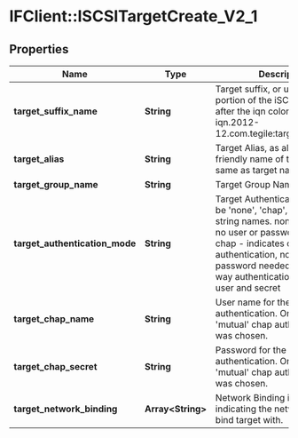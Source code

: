 # IFClient::ISCSITargetCreate_V2_1

## Properties
Name | Type | Description | Notes
------------ | ------------- | ------------- | -------------
**target_suffix_name** | **String** | Target suffix, or user specified portion of the iSCSI target name after the iqn colon  (e.g. iqn.2012-12.com.tegile:targetSuffixName)  | [optional] 
**target_alias** | **String** | Target Alias, as alternate user friendly name of target (often same as target name suffix) | [optional] 
**target_group_name** | **String** | Target Group Name | [optional] 
**target_authentication_mode** | **String** | Target Authentication type. Must be &#39;none&#39;, &#39;chap&#39;, or &#39;mutual&#39; string names.   none - indicates no user or password needed   chap - indicates one way authentication, no user or password needed   mutual - two way authentication, supply chap user and secret  | [optional] 
**target_chap_name** | **String** | User name for the chap authentication. Only required if &#39;mutual&#39; chap authentication was chosen.        | [optional] 
**target_chap_secret** | **String** | Password for the chap authentication. Only required if &#39;mutual&#39; chap authentication was chosen.  | [optional] 
**target_network_binding** | **Array&lt;String&gt;** | Network Binding ip:port string indicating the network ports to bind target with. | [optional] 


